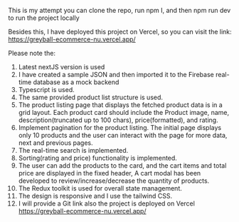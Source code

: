 This is my attempt you can clone the repo, run npm I, and then npm run dev to run the project locally

Besides this, I have deployed this project on Vercel, so you can visit the link: https://greyball-ecommerce-nu.vercel.app/

Please note the:

1. Latest nextJS version is used
2. I have created a sample JSON and then imported it to the Firebase real-time database as a mock backend
3. Typescript is used.
4. The same provided product list structure is used.
5. The product listing page that displays the fetched product data is in a grid layout. Each
product card should include the Product image, name, description(truncated up to 100 chars), price(formatted), and rating.
6. Implement pagination for the product listing. The initial page displays only 10 products and the user can interact with the page for more data, next and previous pages.
7. The real-time search is implemented.
8. Sorting(rating and price) functionality is implemented.
9. The user can add the products to the card, and the cart items and total price are displayed in the fixed header, A cart modal has been developed to review/increase/decrease the quantity of products.
10. The Redux toolkit is used for overall state management.
11. The design is responsive and I use the tailwind CSS.
12. I will provide a Git link also the project is deployed on Vercel https://greyball-ecommerce-nu.vercel.app/
